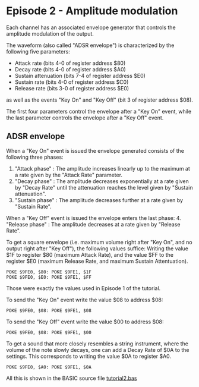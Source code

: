# Episode 2 - Amplitude modulation
Each channel has an associated envelope generator that controls the amplitude
modulation of the output.

The waveform (also called "ADSR envelope") is characterized by the following
five parameters:
* Attack rate (bits 4-0 of register address $80)
* Decay rate (bits 4-0 of register address $A0)
* Sustain attenuation (bits 7-4 of register address $E0)
* Sustain rate (bits 4-0 of register address $C0)
* Release rate (bits 3-0 of register address $E0)

as well as the events "Key On" and "Key Off" (bit 3 of register address $08).

The first four parameters control the envelope after a "Key On" event, while
the last parameter controls the envelope after a "Key Off" event.

## ADSR envelope
When a "Key On" event is issued the envelope generated consists of the
following three phases:
1. "Attack phase" : The amplitude increases linearly up to the maximum at a
rate given by the "Attack Rate" parameter.
2. "Decay phase" :  The amplitude decreases exponentially at a rate given by
"Decay Rate" until the attenuation reaches the level given by "Sustain
attenuation".
3. "Sustain phase" : The amplitude decreases further at a rate given by
"Sustain Rate".

When a "Key Off" event is issued the envelope enters the last phase:
4. "Release phase" : The amplitude decreases at a rate given by "Release Rate".

To get a square envelope (i.e. maximum volume right after "Key On", and no
output right after "Key Off"), the following values suffice: Writing the value
$1F to register $80 (maximum Attack Rate), and the value $FF to the register
$E0 (maximum Release Rate, and maximum Sustain Attentuation).
```
POKE $9FE0, $80: POKE $9FE1, $1F
POKE $9FE0, $E0: POKE $9FE1, $FF
```
Those were exactly the values used in Episode 1 of the tutorial.

To send the "Key On" event write the value $08 to address $08:
```
POKE $9FE0, $08: POKE $9FE1, $08
```

To send the "Key Off" event write the value $00 to address $08:
```
POKE $9FE0, $08: POKE $9FE1, $00
```

To get a sound that more closely resembles a string instrument, where the
volume of the note slowly decays, one can add a Decay Rate of $0A to the
settings. This corresponds to writing the value $0A to register $A0.
```
POKE $9FE0, $A0: POKE $9FE1, $0A
```

All this is shown in the BASIC source file [tutorial2.bas](tutorial2.bas)



